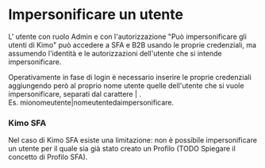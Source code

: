# Impersonificare un utente

L' utente con ruolo Admin e con l'autorizzazione "Può impersonificare gli utenti di Kimo" può accedere a SFA e B2B usando le proprie credenziali, ma assumendo l'identità e le autorizzazioni dell'utente che si intende impersonificare.

Operativamente in fase di login è necessario inserire le proprie credenziali aggiungendo però al proprio nome utente quelle dell'utente che si vuole impersonificare, separati dal carattere \| .  
Es. mionomeutente\|nomeutentedaimpersonificare.

### Kimo SFA

Nel caso di Kimo SFA esiste una limitazione: non è possibile impersonificare un utente per il quale sia già stato creato un Profilo \(TODO Spiegare il concetto di Profilo SFA\).    



